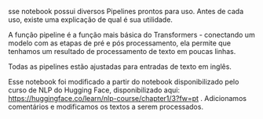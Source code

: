 sse notebook possui diversos Pipelines prontos para uso. Antes de cada uso, existe uma explicação de qual é sua utilidade.

A função pipeline é a função mais básica do Transformers - conectando um modelo com as etapas de pré e pós processamento, ela permite que tenhamos um resultado de processamento de texto em poucas linhas.

Todas as pipelines estão ajustadas para entradas de texto em inglês.

Esse notebook foi modificado a partir do notebook disponibilizado pelo curso de NLP do Hugging Face, disponibilizado aqui: https://huggingface.co/learn/nlp-course/chapter1/3?fw=pt . Adicionamos comentários e modificamos os textos a serem processados.
